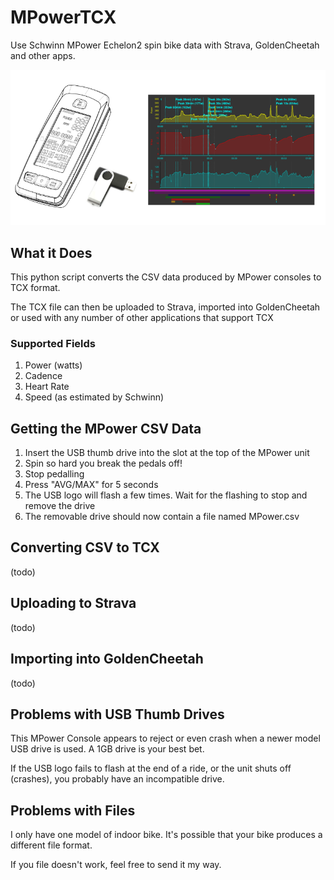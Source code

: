 # MPowerTCX
Use Schwinn MPower Echelon2 spin bike data with Strava, GoldenCheetah and other apps.

![Schwinn MPower Console](docs/components.png)

## What it Does
This python script converts the CSV data produced by MPower consoles to TCX format.

The TCX file can then be uploaded to Strava, imported into GoldenCheetah or used with any number of other 
applications that support TCX

### Supported Fields
1. Power (watts)
1. Cadence
1. Heart Rate
1. Speed (as estimated by Schwinn)

## Getting the MPower CSV Data
1. Insert the USB thumb drive into the slot at the top of the MPower unit
1. Spin so hard you break the pedals off!
1. Stop pedalling
1. Press "AVG/MAX" for 5 seconds
1. The USB logo will flash a few times. Wait for the flashing to stop and remove the drive
1. The removable drive should now contain a file named MPower.csv

## Converting CSV to TCX
(todo)

## Uploading to Strava
(todo)

## Importing into GoldenCheetah
(todo)

## Problems with USB Thumb Drives
This MPower Console appears to reject or even crash when a newer model USB drive is used. A 1GB drive is your best bet.

If the USB logo fails to flash at the end of a ride, or the unit shuts off (crashes), you probably have an incompatible drive.

## Problems with Files
I only have one model of indoor bike. It's possible that your bike produces a different file format.

If you file doesn't work, feel free to send it my way.

